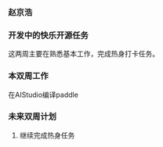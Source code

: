 ### 赵京浩

### 开发中的快乐开源任务

这两周主要在熟悉基本工作，完成热身打卡任务。

### 本双周工作

在AIStudio编译paddle


### 未来双周计划

1. 继续完成热身任务

